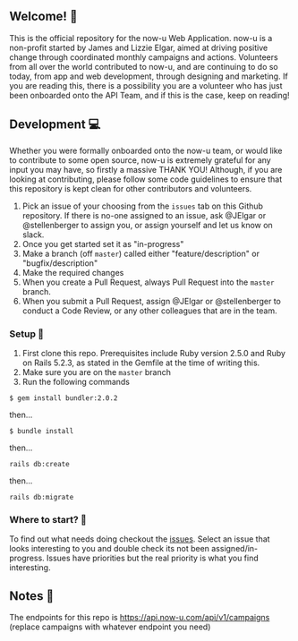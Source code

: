 ## Welcome! :wave:

This is the official repository for the now-u Web Application. now-u is a non-profit started by James and Lizzie Elgar, aimed at driving positive change through coordinated monthly campaigns and actions. Volunteers from all over the world contributed to now-u, and are continuing to do so today, from app and web development, through designing and marketing. If you are reading this, there is a possibility you are a volunteer who has just been onboarded onto the API Team, and if this is the case, keep on reading!

## Development :computer:

Whether you were formally onboarded onto the now-u team, or would like to contribute to some open source, now-u is extremely grateful for any input you may have, so firstly a massive THANK YOU! Although, if you are looking at contributing, please follow some code guidelines to ensure that this repository is kept clean for other contributors and volunteers. 

1. Pick an issue of your choosing from the `issues` tab on this Github repository. If there is no-one assigned to an issue, ask @JElgar or @stellenberger to assign you, or assign yourself and let us know on slack. 
2. Once you get started set it as "in-progress"
3. Make a branch (off `master`) called either "feature/description" or "bugfix/description"
4. Make the required changes
6. When you create a Pull Request, always Pull Request into the `master` branch. 
7. When you submit a Pull Request, assign @JElgar or @stellenberger to conduct a Code Review, or any other colleagues that are in the team. 

### Setup :hammer:

1. First clone this repo. Prerequisites include Ruby version 2.5.0 and Ruby on Rails 5.2.3, as stated in the Gemfile at the time of writing this. 
2. Make sure you are on the `master` branch
3. Run the following commands
```
$ gem install bundler:2.0.2
```
then...
```
$ bundle install
```
then...
```
rails db:create
```
then...
```
rails db:migrate
```

### Where to start? :information_desk_person:

To find out what needs doing checkout the [issues](https://github.com/now-u/now-u-api/issues). Select an issue that looks interesting to you and double check its not been assigned/in-progress. Issues have priorities but the real priority is what you find interesting.

## Notes :memo:

The endpoints for this repo is https://api.now-u.com/api/v1/campaigns (replace campaigns with whatever endpoint you need)
